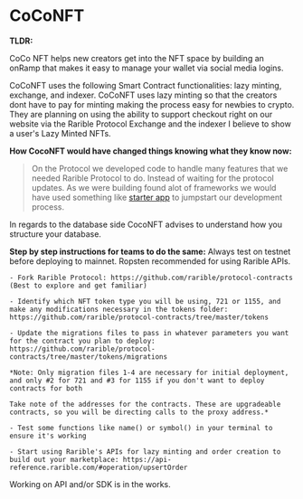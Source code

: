 # CoCoNFT
**TLDR:**

CoCo NFT helps new creators get into the NFT space by building an onRamp that makes it easy to manage your wallet via social media logins. 

CoCoNFT uses the following Smart Contract functionalities:  lazy minting, exchange, and indexer.
CoCoNFT uses lazy minting so that the creators dont have to pay for minting making the process easy for newbies to crypto. They are planning on using the ability to support checkout right on our website via the Rarible Protocol Exchange and the indexer I believe to show a user's Lazy Minted NFTs.

**How CocoNFT would have changed things knowing what they know now:**

> On the Protocol we developed code to handle many features that we needed Rarible Protocol to do. Instead of waiting for the protocol updates.
As we were building found alot of frameworks we would have used something like [starter app](https://github.com/austintgriffith/scaffold-eth/tree/rarible-starter-app) to jumpstart our development process.

In regards to the database side CocoNFT advises to understand how you structure your database. 

**Step by step instructions for teams to do the same:**
Always test on testnet before deploying to mainnet. Ropsten recommended for using Rarible APIs.

    - Fork Rarible Protocol: https://github.com/rarible/protocol-contracts (Best to explore and get familiar)

    - Identify which NFT token type you will be using, 721 or 1155, and make any modifications necessary in the tokens folder: https://github.com/rarible/protocol-contracts/tree/master/tokens

    - Update the migrations files to pass in whatever parameters you want for the contract you plan to deploy: https://github.com/rarible/protocol-contracts/tree/master/tokens/migrations

    *Note: Only migration files 1-4 are necessary for initial deployment, and only #2 for 721 and #3 for 1155 if you don't want to deploy contracts for both

    Take note of the addresses for the contracts. These are upgradeable contracts, so you will be directing calls to the proxy address.*

    - Test some functions like name() or symbol() in your terminal to ensure it's working

    - Start using Rarible's APIs for lazy minting and order creation to build out your marketplace: https://api-reference.rarible.com/#operation/upsertOrder


Working on API and/or SDK is in the works.

